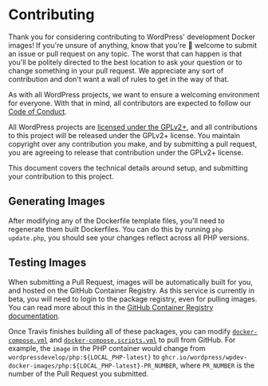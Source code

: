 # Contributing

Thank you for considering contributing to WordPress' development Docker images! If you're unsure of anything, know that you're 💯 welcome to submit an issue or pull request on any topic. The worst that can happen is that you'll be politely directed to the best location to ask your question or to change something in your pull request. We appreciate any sort of contribution and don't want a wall of rules to get in the way of that.

As with all WordPress projects, we want to ensure a welcoming environment for everyone. With that in mind, all contributors are expected to follow our [Code of Conduct](/CODE_OF_CONDUCT.md).

All WordPress projects are [licensed under the GPLv2+](/LICENSE), and all contributions to this project will be released under the GPLv2+ license. You maintain copyright over any contribution you make, and by submitting a pull request, you are agreeing to release that contribution under the GPLv2+ license.

This document covers the technical details around setup, and submitting your contribution to this project.

## Generating Images

After modifying any of the Dockerfile template files, you'll need to regenerate them built Dockerfiles. You can do this by running `php update.php`, you should see your changes reflect across all PHP versions.

## Testing Images

When submitting a Pull Request, images will be automatically built for you, and hosted on the GitHub Container Registry. As this service is currently in beta, you will need to login to the package registry, even for pulling images. You can read more about this in the [GitHub Container Registry documentation](https://docs.github.com/en/free-pro-team@latest/packages/getting-started-with-github-container-registry/about-github-container-registry).

Once Travis finishes building all of these packages, you can modify [`docker-compose.yml`](https://github.com/WordPress/wordpress-develop/blob/master/tools/local-env/docker-compose.yml) and [`docker-compose.scripts.yml`](https://github.com/WordPress/wordpress-develop/blob/master/tools/local-env/docker-compose.scripts.yml) to pull from GitHub. For example, the `image` in the PHP container would change from `wordpressdevelop/php:${LOCAL_PHP-latest}` to `ghcr.io/wordpress/wpdev-docker-images/php:${LOCAL_PHP-latest}-PR_NUMBER`, where `PR_NUMBER` is the number of the Pull Request you submitted.

